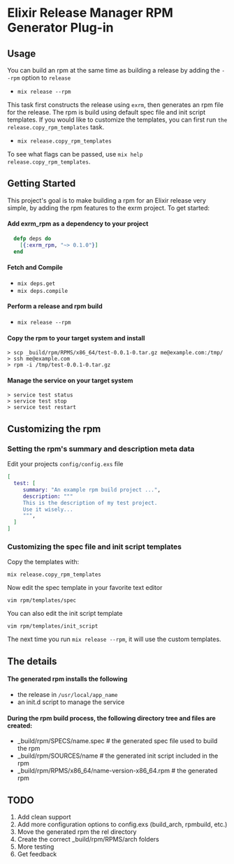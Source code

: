 # Elixir Release Manager RPM Generator Plug-in

## Usage

You can build an rpm at the same time as building a release by adding the `--rpm` option to `release`

- `mix release --rpm`

This task first constructs the release using `exrm`, then generates an rpm file for the release. The rpm is build using
default spec file and init script templates. If you would like to customize the templates, you can first run `the release.copy_rpm_templates`
task.

- `mix release.copy_rpm_templates`

To see what flags can be passed, use `mix help release.copy_rpm_templates`.

## Getting Started

This project's goal is to make building a rpm for an Elixir release very simple, by adding the rpm features to the exrm project. To get started:

#### Add exrm_rpm as a dependency to your project
```elixir
  defp deps do
    [{:exrm_rpm, "~> 0.1.0"}]
  end
```

#### Fetch and Compile

- `mix deps.get`
- `mix deps.compile`

#### Perform a release and rpm build

- `mix release --rpm`

#### Copy the rpm to your target system and install

```
> scp _build/rpm/RPMS/x86_64/test-0.0.1-0.tar.gz me@example.com:/tmp/
> ssh me@example.com
> rpm -i /tmp/test-0.0.1-0.tar.gz
```

#### Manage the service on your target system

```
> service test status
> service test stop
> service test restart
```

## Customizing the rpm

### Setting the rpm's summary and description meta data

Edit your projects `config/config.exs` file
```elixir
[
  test: [
     summary: "An example rpm build project ...",
     description: """
     This is the description of my test project. 
     Use it wisely...
     """,
  ]
]
```

### Customizing the spec file and init script templates

Copy the templates with:

`mix release.copy_rpm_templates`

Now edit the spec template in your favorite text editor

`vim rpm/templates/spec`

You can also edit the init script template

`vim rpm/templates/init_script`

The next time you run `mix release --rpm`, it will use the custom templates.

## The details

#### The generated rpm installs the following

- the release in `/usr/local/app_name`
- an init.d script to manage the service

#### During the rpm build process, the following directory tree and files are created:

- _build/rpm/SPECS/name.spec      # the generated spec file used to build the rpm
- _build/rpm/SOURCES/name         # the generated init script included in the rpm
- _build/rpm/RPMS/x86_64/name-version-x86_64.rpm  # the generated rpm

## TODO

1. Add clean support
2. Add more configuration options to config.exs (build_arch, rpmbuild, etc.)
3. Move the generated rpm the rel directory
4. Create the correct _build/rpm/RPMS/arch folders 
4. More testing
5. Get feedback

